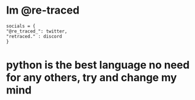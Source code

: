# Im @re-traced

    socials = {
    "@re_traced_": twitter,
    "retraced." : discord
    }

# python is the best language no need for any others, try and change my mind
